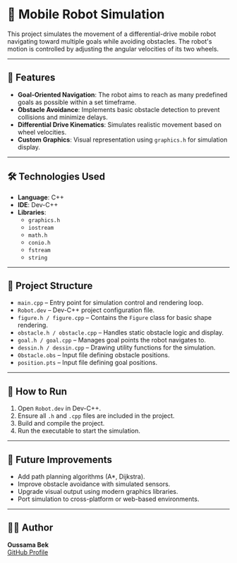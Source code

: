 # 🤖 Mobile Robot Simulation

This project simulates the movement of a differential-drive mobile robot navigating toward multiple goals while avoiding obstacles. The robot's motion is controlled by adjusting the angular velocities of its two wheels.

---

## 🚀 Features

- **Goal-Oriented Navigation**: The robot aims to reach as many predefined goals as possible within a set timeframe.
- **Obstacle Avoidance**: Implements basic obstacle detection to prevent collisions and minimize delays.
- **Differential Drive Kinematics**: Simulates realistic movement based on wheel velocities.
- **Custom Graphics**: Visual representation using `graphics.h` for simulation display.

---

## 🛠️ Technologies Used

- **Language**: C++
- **IDE**: Dev-C++
- **Libraries**:
  - `graphics.h`
  - `iostream`
  - `math.h`
  - `conio.h`
  - `fstream`
  - `string`

---

## 📁 Project Structure

- `main.cpp` – Entry point for simulation control and rendering loop.
- `Robot.dev` – Dev-C++ project configuration file.
- `figure.h / figure.cpp` – Contains the `Figure` class for basic shape rendering.
- `obstacle.h / obstacle.cpp` – Handles static obstacle logic and display.
- `goal.h / goal.cpp` – Manages goal points the robot navigates to.
- `dessin.h / dessin.cpp` – Drawing utility functions for the simulation.
- `Obstacle.obs` – Input file defining obstacle positions.
- `position.pts` – Input file defining goal positions.

---

## 🔧 How to Run

1. Open `Robot.dev` in Dev-C++.
2. Ensure all `.h` and `.cpp` files are included in the project.
3. Build and compile the project.
4. Run the executable to start the simulation.

---

## 🔮 Future Improvements

- Add path planning algorithms (A*, Dijkstra).
- Improve obstacle avoidance with simulated sensors.
- Upgrade visual output using modern graphics libraries.
- Port simulation to cross-platform or web-based environments.

---

## 👨‍💻 Author

**Oussama Bek**  
[GitHub Profile](https://github.com/OussamaBek)
